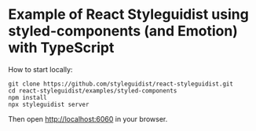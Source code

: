 # Example of React Styleguidist using styled-components (and Emotion) with TypeScript

How to start locally:

```
git clone https://github.com/styleguidist/react-styleguidist.git
cd react-styleguidist/examples/styled-components
npm install
npx styleguidist server
```

Then open [http://localhost:6060](http://localhost:6060) in your browser.
